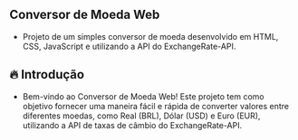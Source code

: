 ## Conversor de Moeda Web
* Projeto de um simples conversor de moeda desenvolvido em HTML, CSS, JavaScript e utilizando a API do ExchangeRate-API.

## 🔥 Introdução
* Bem-vindo ao Conversor de Moeda Web! Este projeto tem como objetivo fornecer uma maneira fácil e rápida de converter valores entre diferentes moedas, como Real (BRL), Dólar (USD) e Euro (EUR), utilizando a API de taxas de câmbio do ExchangeRate-API.
  
